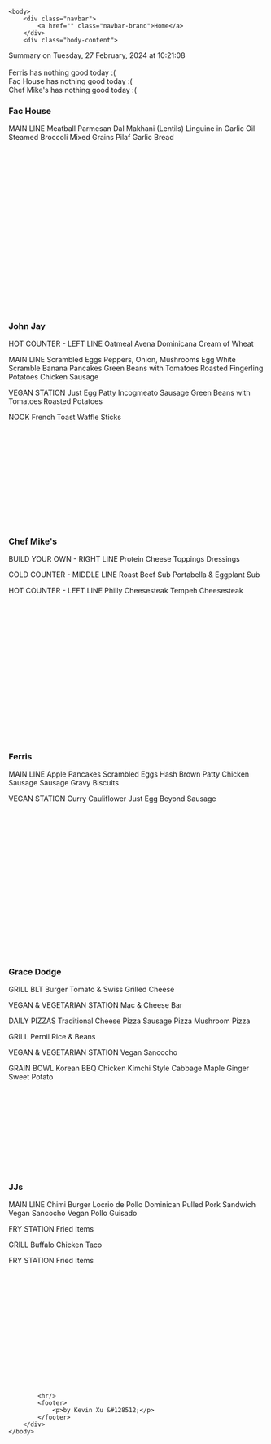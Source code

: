 <!DOCTYPE html>
<html>
    <head>
        <meta charset="UTF-8">
        <title>
Dining Info
</title>
        <link rel="stylesheet" type="text/css" href="/static/dining.css" />
    </head>

    <body>
        <div class="navbar">
            <a href="" class="navbar-brand">Home</a>
        </div>
        <div class="body-content">
            
<div class="summary">
  Summary on Tuesday, 27 February, 2024 at 10:21:08
  <br><br>
  Ferris has nothing good today :(
  <br>
  Fac House has nothing good today :(
  <br>
  Chef Mike's has nothing good today :(
  <br>
</div>
<div class="w3-row-padding w3-center w3-margin-top">
  <div class="w3-third">
    <div class="w3-card w3-container" style="min-height:400px">
    <h3>Fac House</h3>
    <div class="list">
MAIN LINE
Meatball Parmesan
Dal Makhani (Lentils)
Linguine in Garlic Oil
Steamed Broccoli
Mixed Grains Pilaf
Garlic Bread
</div>
    <br>
    </div>
    <div class="w3-card w3-container" style="min-height:400px">
      <h3>John Jay</h3>
      <i class="fa fa-css3 w3-margin-bottom w3-text-theme" style="font-size:10px"></i>
      <div class="list">
HOT COUNTER - LEFT LINE
Oatmeal
Avena Dominicana
Cream of Wheat

MAIN LINE
Scrambled Eggs
Peppers, Onion, Mushrooms Egg White Scramble
Banana Pancakes
Green Beans with Tomatoes
Roasted Fingerling Potatoes
Chicken Sausage

VEGAN STATION
Just Egg Patty
Incogmeato Sausage
Green Beans with Tomatoes
Roasted Potatoes

NOOK
French Toast
Waffle Sticks
</div>
      <br>
    </div>
  </div>
  <div class="w3-third">
    <div class="w3-card w3-container" style="min-height:400px">
    <h3>Chef Mike's</h3>
    <i class="fa fa-css3 w3-margin-bottom w3-text-theme" style="font-size:10px"></i>
      <div class="list">
BUILD YOUR OWN - RIGHT LINE
Protein
Cheese
Toppings
Dressings

COLD COUNTER - MIDDLE LINE
Roast Beef Sub
Portabella & Eggplant Sub

HOT COUNTER - LEFT LINE
Philly Cheesesteak
Tempeh Cheesesteak
</div>
      <br>
    </div>
    <div class="w3-card w3-container" style="min-height:400px">
      <h3>Ferris</h3>
      <div class="list">
MAIN LINE
Apple Pancakes
Scrambled Eggs
Hash Brown Patty
Chicken Sausage
Sausage Gravy
Biscuits

VEGAN STATION
Curry Cauliflower
Just Egg
Beyond Sausage
</div>
      <br>
    </div>
  </div>
  <div class="w3-third">
    <div class="w3-card w3-container" style="min-height:400px">
    <h3>Grace Dodge</h3>
    <i class="fa fa-diamond w3-margin-bottom w3-text-theme" style="font-size:10px"></i>
    <div class="list">
GRILL
BLT Burger
Tomato & Swiss Grilled Cheese

VEGAN & VEGETARIAN STATION
Mac & Cheese Bar

DAILY PIZZAS
Traditional Cheese Pizza
Sausage Pizza
Mushroom Pizza

GRILL
Pernil
Rice & Beans

VEGAN & VEGETARIAN STATION
Vegan Sancocho

GRAIN BOWL
Korean BBQ Chicken
Kimchi Style Cabbage
Maple Ginger Sweet Potato
</div>
    <br>
    </div>
    <div class="w3-card w3-container" style="min-height:400px">
      <h3>JJs</h3>
      <i class="fa fa-diamond w3-margin-bottom w3-text-theme" style="font-size:10px"></i>
      <div class="list">
MAIN LINE
Chimi Burger
Locrio de Pollo
Dominican Pulled Pork Sandwich
Vegan Sancocho
Vegan Pollo Guisado

FRY STATION
Fried Items

GRILL
Buffalo Chicken Taco

FRY STATION
Fried Items
</div>
      <br>
    </div>
  </div>
</div>



            <hr/>
            <footer>
                <p>by Kevin Xu &#128512;</p>
            </footer>
        </div>
    </body>
</html>